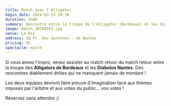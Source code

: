 ```yaml
---
title: Match avec l'Alligator
begin_date: 2024-03-23 20:30
duration: 2h00
summary: Rencontre entre la troupe de l'Alligator (Bordeaux) et les Diabolos Nantes
image: match_20240323.jpg
venue: Le Dix
address: 10 Pl. des Garennes - 44 Nantes
pricing: 5€
spectacle: match
---
```


Si vous aimez l'impro, venez assister au match retour du match retour entre la troupe des **Alligators de Bordeaux** et les **Diabolos Nantes**. Des rencontres diablement drôles qui ne manquent jamais de mordant ! 

Les deux équipes devront faire preuve d'imagination face aux thèmes imposés par l'arbitre et aux votes du public... vos votes !

Réservez sans attendre  ;)